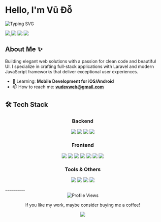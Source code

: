 
# Hello, I'm Vũ Đỗ

<div align="left"> <img src="https://readme-typing-svg.herokuapp.com?font=Geist+Mono&size=32&duration=3000&pause=1000&color=0366D6&center=false&vCenter=true&width=650&lines=Full-Stack+Web+Developer;Laravel+%2B+React+%2B+Vue+Enthusiast;UI%2FUX+Designer;Code+Craftsman" alt="Typing SVG" /> </div> 
<p align="left"> 
	<a target="_blank" href="https://vudovn.tech">
		<img src="https://img.shields.io/badge/Website-3b5998?style=for-the-badge&logo=google-chrome&logoColor=white" />
	</a> 
	<a  target="_blank" href="https://linkedin.com/in/vudovn/"><img src="https://img.shields.io/badge/-LinkedIn-0e76a8?style=for-the-badge&logo=Linkedin&logoColor=white" /></a> <a  target="_blank" href="https://youtube.com/@vudovn"><img src="https://img.shields.io/badge/YouTube-FF0000?style=for-the-badge&logo=youtube&logoColor=white" /></a> <a  target="_blank" href="https://facebook.com/vudovn.354"><img src="https://img.shields.io/badge/Facebook-3D82ED?style=for-the-badge&logo=facebook&logoColor=white" /></a> </p>

## About Me ✨

Building elegant web solutions with a passion for clean code and beautiful UI. I specialize in crafting full-stack applications with Laravel and modern JavaScript frameworks that deliver exceptional user experiences.

-   🌱 Learning: **Mobile Development for iOS/Android**
-   📫 How to reach me: **vudevweb@gmail.com**

## 🛠️ Tech Stack

<div align="center">

### Backend

<p> <img src="https://img.shields.io/badge/PHP-777BB4?style=for-the-badge&logo=php&logoColor=white" /> <img src="https://img.shields.io/badge/Laravel-FF2D20?style=for-the-badge&logo=laravel&logoColor=white" /> <img src="https://img.shields.io/badge/MySQL-4479A1?style=for-the-badge&logo=mysql&logoColor=white" /> <img src="https://img.shields.io/badge/PostgreSQL-336791?style=for-the-badge&logo=postgresql&logoColor=white" /> </p>

### Frontend

<p> <img src="https://img.shields.io/badge/JavaScript-F7DF1E?style=for-the-badge&logo=javascript&logoColor=black" /> <img src="https://img.shields.io/badge/TypeScript-3178C6?style=for-the-badge&logo=typescript&logoColor=white" /> <img src="https://img.shields.io/badge/React-61DAFB?style=for-the-badge&logo=react&logoColor=black" /> <img src="https://img.shields.io/badge/Vue.js-4FC08D?style=for-the-badge&logo=vue.js&logoColor=white" /> <img src="https://img.shields.io/badge/HTML5-E34F26?style=for-the-badge&logo=html5&logoColor=white" /> <img src="https://img.shields.io/badge/CSS3-1572B6?style=for-the-badge&logo=css3&logoColor=white" /> <img src="https://img.shields.io/badge/Tailwind_CSS-38B2AC?style=for-the-badge&logo=tailwind-css&logoColor=white" /> </p>

### Tools & Others

<p> <img src="https://img.shields.io/badge/Git-F05032?style=for-the-badge&logo=git&logoColor=white" /> <img src="https://img.shields.io/badge/Docker-2496ED?style=for-the-badge&logo=docker&logoColor=white" /> <img src="https://img.shields.io/badge/Figma-F24E1E?style=for-the-badge&logo=figma&logoColor=white" /> <img src="https://img.shields.io/badge/VS_Code-007ACC?style=for-the-badge&logo=visual-studio-code&logoColor=white" /> </p> </div>
----------

<div align="center"> <img src="https://komarev.com/ghpvc/?username=yourusername&color=0e75b6&style=flat-square" alt="Profile Views" /> <p>If you like my work, maybe consider buying me a coffee!</p> <a href="https://www.buymeacoffee.com/glennraya"><img src="https://img.shields.io/badge/Buy_Me_A_Coffee-FFDD00?style=for-the-badge&logo=buy-me-a-coffee&logoColor=black" /></a> </div>
